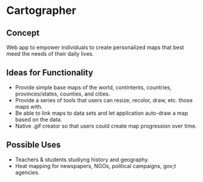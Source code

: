 # Cartographer #

## Concept ##

Web app to empower individuals to create personalized maps that best meed the needs of their daily lives.

## Ideas for Functionality ##

* Provide simple base maps of the world, contintents, countries, provinces/states, counties, and cities.
* Provide a series of tools that users can resize, recolor, draw, etc. those maps with.
* Be able to link maps to data sets and let application auto-draw a map based on the data.
* Native .gif creator so that users could create map progression over time. 

## Possible Uses ##

* Teachers & students studiyng history and geography.
* Heat mapping for newspapers, NGOs, political campaigns, gov;t agencies.
